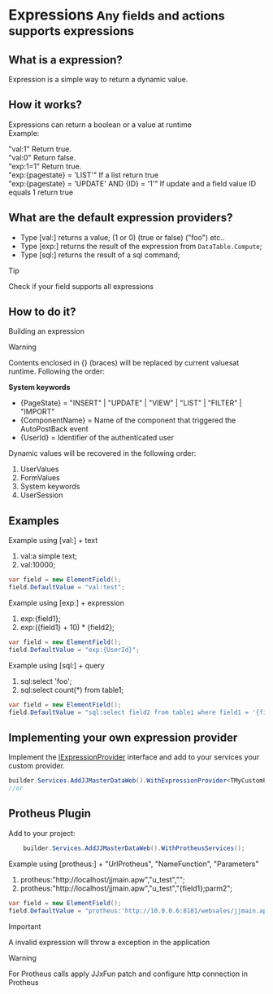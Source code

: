 <h1>Expressions<small> Any fields and actions supports expressions</small></h1>

## What is a expression?
Expression is a simple way to return a dynamic value.

## How it works?

Expressions can return a boolean or a value at runtime<br>
Example: <br>

"val:1" Return true.
<br>
"val:0" Return false.
<br>
"exp:1=1" Return true.
<br>
"exp:{pagestate} = 'LIST'" If a list return true<br>
"exp:{pagestate} = 'UPDATE' AND {ID} = '1'" If update and a field value ID equals 1 return true<br>

## What are the default expression providers?
- Type [val:] returns a value; (1 or 0) (true or false) ("foo") etc..
- Type [exp:] returns the result of the expression from `DataTable.Compute`;
- Type [sql:] returns the result of a sql command;

> [!TIP] 
> Check if your field supports all expressions


## How to do it?
Building an expression<br>
> [!WARNING] 
> Contents enclosed in {} (braces) will be replaced by current values ​​at runtime. Following the order:


**System keywords**<br>
- {PageState} = "INSERT" | "UPDATE" | "VIEW" | "LIST" | "FILTER" | "IMPORT"
- {ComponentName} = Name of the component that triggered the AutoPostBack event
- {UserId} = Identifier of the authenticated user

Dynamic values will be recovered in the following order:
1. UserValues
2. FormValues
3. System keywords
4. UserSession


## Examples

Example using [val:] + text<br>
1. val:a simple text;
2. val:10000;
```cs
var field = new ElementField();
field.DefaultValue = "val:test";
```

Example using [exp:] + expression<br>
1. exp:{field1};
2. exp:({field1} + 10) * {field2};
```cs
var field = new ElementField();
field.DefaultValue = "exp:{UserId}";
```

Example using [sql:] + query<br>
1. sql:select 'foo';
2. sql:select count(*) from table1;
```cs
var field = new ElementField();
field.DefaultValue = "sql:select field2 from table1 where field1 = '{field1}'";
```

## Implementing your own expression provider

Implement the [IExpressionProvider](https://portal.jjconsulting.com.br/jjdoc/lib/JJMasterData.Core.Expressions.Abstractions.IExpressionProvider.html) interface and add to your services your custom provider.

```cs
builder.Services.AddJJMasterDataWeb().WithExpressionProvider<TMyCustomProvider>();
//or

```

## Protheus Plugin

Add to your project:
```cs
    builder.Services.AddJJMasterDataWeb().WithProtheusServices();
```
Example using [protheus:] + "UrlProtheus", "NameFunction", "Parameters" <br>
1. protheus:"http://localhost/jjmain.apw","u_test","";
2. protheus:"http://localhost/jjmain.apw","u_test","{field1};parm2";
```cs
var field = new ElementField();
field.DefaultValue = "protheus:'http://10.0.0.6:8181/websales/jjmain.apw', 'u_vldpan', '1;2'";
```

> [!IMPORTANT] 
> A invalid expression will throw a exception in the application

> [!WARNING] 
> For Protheus calls apply JJxFun patch and configure http connection in Protheus
> 


## 